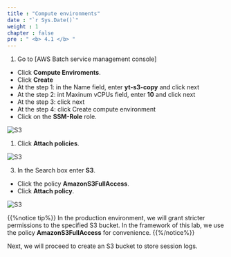 ```yaml
---
title : "Compute environments"
date : "`r Sys.Date()`"
weight : 1
chapter : false
pre : " <b> 4.1 </b> "
---
```



1. Go to [AWS Batch service management console]
  + Click **Compute Enviroments**.
  + Click **Create**
  + At the step 1: in the Name field, enter **yt-s3-copy** and click next
  + At the step 2: int Maxinum vCPUs field, enter **10** and click next
  + At the step 3: click next
  + At the step 4: click Create compute environment
  + Click on the **SSM-Role** role.

![S3](/images/4.s3/002-s3.png)

1. Click **Attach policies**.
 
![S3](/images/4.s3/003-s3.png)

3. In the Search box enter **S3**.
  + Click the policy **AmazonS3FullAccess**.
  + Click **Attach policy**.
 
![S3](/images/4.s3/004-s3.png)
 
{{%notice tip%}}
In the production environment, we will grant stricter permissions to the specified S3 bucket. In the framework of this lab, we use the policy **AmazonS3FullAccess** for convenience.
{{%/notice%}}

Next, we will proceed to create an S3 bucket to store session logs.